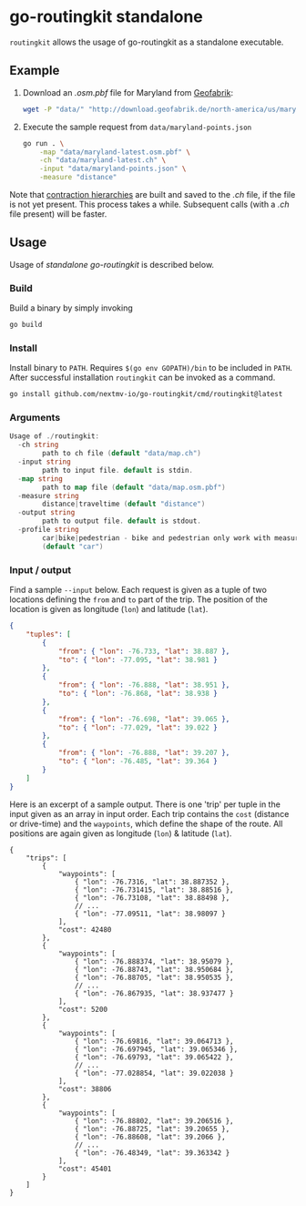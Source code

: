 # go-routingkit standalone

`routingkit` allows the usage of go-routingkit as a standalone executable.

## Example

1. Download an _.osm.pbf_ file for Maryland from [Geofabrik](http://download.geofabrik.de/):

    ```bash
    wget -P "data/" "http://download.geofabrik.de/north-america/us/maryland-latest.osm.pbf"
    ```

1. Execute the sample request from `data/maryland-points.json`

    ```bash
    go run . \
        -map "data/maryland-latest.osm.pbf" \
        -ch "data/maryland-latest.ch" \
        -input "data/maryland-points.json" \
        -measure "distance"
    ```

Note that [contraction hierarchies][ch] are built and saved to the _.ch_ file,
if the file is not yet present. This process takes a while. Subsequent calls
(with a _.ch_ file present) will be faster.

## Usage

Usage of _standalone go-routingkit_ is described below.

### Build

Build a binary by simply invoking

```bash
go build
```

### Install

Install binary to `PATH`. Requires `$(go env GOPATH)/bin` to be included in
`PATH`. After successful installation `routingkit` can be invoked as a command.

```bash
go install github.com/nextmv-io/go-routingkit/cmd/routingkit@latest
```

### Arguments

```go
Usage of ./routingkit:
  -ch string
        path to ch file (default "data/map.ch")
  -input string
        path to input file. default is stdin.
  -map string
        path to map file (default "data/map.osm.pbf")
  -measure string
        distance|traveltime (default "distance")
  -output string
        path to output file. default is stdout.
  -profile string
        car|bike|pedestrian - bike and pedestrian only work with measure=distance
        (default "car")
```

### Input / output

Find a sample `--input` below. Each request is given as a tuple of two locations
defining the `from` and `to` part of the trip. The position of the location is
given as longitude (`lon`) and latitude (`lat`).

```json
{
    "tuples": [
        {
            "from": { "lon": -76.733, "lat": 38.887 },
            "to": { "lon": -77.095, "lat": 38.981 }
        },
        {
            "from": { "lon": -76.888, "lat": 38.951 },
            "to": { "lon": -76.868, "lat": 38.938 }
        },
        {
            "from": { "lon": -76.698, "lat": 39.065 },
            "to": { "lon": -77.029, "lat": 39.022 }
        },
        {
            "from": { "lon": -76.888, "lat": 39.207 },
            "to": { "lon": -76.485, "lat": 39.364 }
        }
    ]
}
```

Here is an excerpt of a sample output. There is one 'trip' per tuple in the
input given as an array in input order. Each trip contains the `cost` (distance
or drive-time) and the `waypoints`, which define the shape of the route. All
positions are again given as longitude (`lon`) & latitude (`lat`).

```jsonc
{
    "trips": [
        {
            "waypoints": [
                { "lon": -76.7316, "lat": 38.887352 },
                { "lon": -76.731415, "lat": 38.88516 },
                { "lon": -76.73108, "lat": 38.88498 },
                // ...
                { "lon": -77.09511, "lat": 38.98097 }
            ],
            "cost": 42480
        },
        {
            "waypoints": [
                { "lon": -76.888374, "lat": 38.95079 },
                { "lon": -76.88743, "lat": 38.950684 },
                { "lon": -76.88705, "lat": 38.950535 },
                // ...
                { "lon": -76.867935, "lat": 38.937477 }
            ],
            "cost": 5200
        },
        {
            "waypoints": [
                { "lon": -76.69816, "lat": 39.064713 },
                { "lon": -76.697945, "lat": 39.065346 },
                { "lon": -76.69793, "lat": 39.065422 },
                // ...
                { "lon": -77.028854, "lat": 39.022038 }
            ],
            "cost": 38806
        },
        {
            "waypoints": [
                { "lon": -76.88802, "lat": 39.206516 },
                { "lon": -76.88725, "lat": 39.20655 },
                { "lon": -76.88608, "lat": 39.2066 },
                // ...
                { "lon": -76.48349, "lat": 39.363342 }
            ],
            "cost": 45401
        }
    ]
}
```

[ch]: https://en.wikipedia.org/wiki/Contraction_hierarchies
